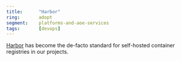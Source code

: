 ```yaml
---
title:      "Harbor"
ring:       adopt
segment:    platforms-and-aoe-services
tags:       [devops]
---
```


[Harbor](https://goharbor.io) has become the de-facto standard for self-hosted container registries in our projects.
